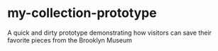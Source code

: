 my-collection-prototype
=======================

A quick and dirty prototype demonstrating how visitors can save their favorite pieces from the Brooklyn Museum
